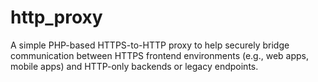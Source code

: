 # http_proxy
A simple PHP-based HTTPS-to-HTTP proxy to help securely bridge communication between HTTPS frontend environments (e.g., web apps, mobile apps) and HTTP-only backends or legacy endpoints.
